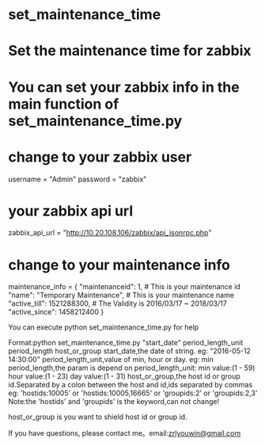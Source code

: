 # set_maintenance_time
# Set the maintenance time for zabbix

# You can set your zabbix info in the main function of set_maintenance_time.py


# change to your zabbix user
username = "Admin"
password = "zabbix"

# your zabbix api url
zabbix_api_url = "http://10.20.108.106/zabbix/api_jsonrpc.php"

# change to your maintenance info
maintenance_info = {
        "maintenanceid": 1,     	# This is your maintenance id
        "name": "Temporary Maintenance",     # This is your maintenance name
        "active_till": 1521288300,           # The Validity is 2016/03/17 ~ 2018/03/17
        "active_since": 1458212400
    }
    
You can execute python set_maintenance_time.py for help


Format:python set_maintenance_time.py "start_date" period_length_unit period_length host_or_group
start_date,the date of string.                  eg: "2016-05-12 14:30:00"
period_length_unit,value of min, hour or day.   eg: min
period_length,the param is depend on period_length_unit:
min                                       value:(1 - 59)
hour                                      value:(1 - 23)
day                                       value:(1 - 31)
host_or_group,the host id or group id.Separated by a colon between the host and id,ids separated by commas
eg: 'hostids:10005' or 'hostids:10005,16665' or 'groupids:2' or 'groupids:2,3'
Note:the 'hostids' and 'groupids' is the keyword,can not change!

host_or_group is you want to shield host id or group id.

If you have questions, please contact me。email:zrlyouwin@gmail.com

